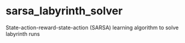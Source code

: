 # sarsa_labyrinth_solver
State-action-reward-state-action (SARSA) learning algorithm to solve labyrinth runs
